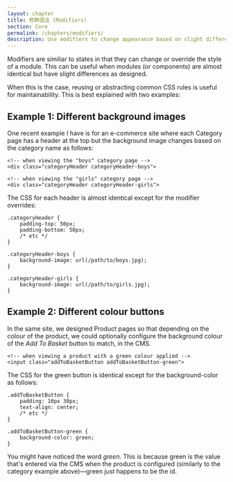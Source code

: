 ```yaml
---
layout: chapter
title: 修飾語法 (Modifiers)
section: Core
permalink: /chapters/modifiers/
description: Use modifiers to change appearance based on slight differences.
---
```


Modifiers are similiar to states in that they can change or override the style of a module. This can be useful when modules (or components) are almost identical but have slight differences as designed.

When this is the case, reusing or abstracting common CSS rules is useful for maintainability. This is best explained with two examples:

## Example 1: Different background images

One recent example I have is for an e-commerce site where each Category page has a header at the top but the background image changes based on the category name as follows:

	<!-- when viewing the "boys" category page -->
	<div class="categoryHeader categoryHeader-boys">

	<!-- when viewing the "girls" category page -->
	<div class="categoryHeader categoryHeader-girls">

The CSS for each header is almost identical except for the modifier overrides:

	.categoryHeader {
	    padding-top: 50px;
	    padding-bottom: 50px;
	    /* etc */
	}

	.categoryHeader-boys {
	    background-image: url(/path/to/boys.jpg);
	}

	.categoryHeader-girls {
	    background-image: url(/path/to/girls.jpg);
	}

## Example 2: Different colour buttons

In the same site, we designed Product pages so that depending on the colour of the product, we could optionally configure the background colour of the *Add To Basket* button to match, in the CMS.

	<!-- when viewing a product with a green colour applied -->
	<input class="addToBasketButton addToBasketButton-green">

The CSS for the green button is identical except for the background-color as follows:

	.addToBasketButton {
	    padding: 10px 30px;
	    text-align: center;
	    /* etc */
	}

	.addToBasketButton-green {
	    background-color: green;
	}

You might have noticed the word *green*. This is because green is the value that's entered via the CMS when the product is configured (similarly to the category example above)&mdash;green just happens to be the id.